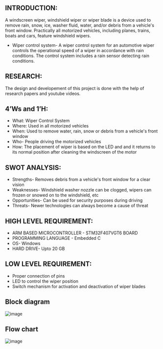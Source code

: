 ## INTRODUCTION:
A windscreen wiper, windshield wiper or wiper blade is a device used to remove rain, snow, ice, washer fluid, water, and/or debris from a vehicle's front window.
Practically all motorized vehicles, including planes, trains, boats and cars, feature windshield wipers.
* Wiper control system- A wiper control system for an automotive wiper controls the operational speed of a wiper in accordance with rain conditions. The control system includes a rain sensor detecting rain conditions.

## RESEARCH:
The design and developement of this project is done with the help of research papers and youtube videos.

## 4’Ws and 1’H:
* What: Wiper Control System
* Where: Used in all motorized vehicles
* When: Used to remove water, rain, snow or debris from a vehicle's front window
* Who- People driving the motorized vehicles
* How: The placement of wiper is based on the LED and and it returns to its normal position after cleaning the windscreen of the motor 

## SWOT ANALYSIS:
* Strengths- Removes debris from a vehicle's front window for a clear vision
* Weaknesses- Windshield washer nozzle can be clogged,  wipers can frozen or snowed on to the windshield, etc
* Opportunities- Can be used for security purposes during driving
* Threats- Newer technologies can always become a cause of threat

## HIGH LEVEL REQUIREMENT:
* ARM BASED MICROCONTROLLER -	STM32F407VGT6 BOARD
* PROGRAMMING LANGUAGE -	Embedded C
* OS- Windows
* HARD DRIVE- Upto 20 GB

## LOW LEVEL REQUIREMENT:
* Proper connection of pins 
* LED to control the wiper position
* Switch mechanism for activation and deactivation of wiper blades
## Block diagram
![image](https://user-images.githubusercontent.com/102669391/168413897-e588b068-2515-4b75-86d3-03e2ec7e6a8e.png)
## Flow chart
![image](https://user-images.githubusercontent.com/102669391/168413917-81d8d040-ba06-4a1b-bad8-758e815cf402.png)
